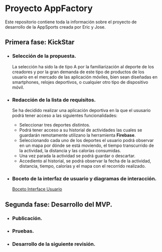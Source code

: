 # Proyecto AppFactory
Este  repositorio contiene toda la información sobre el proyecto de desarrollo de la AppSports creada por Eric y Jose.

## Primera fase: KickStar
* ### Selección de la propuesta.
  La selección ha sido la de tipo A por la familiarización al deporte de los creadores y por la gran demanda de este tipo 
  de productos de los usuario en el mercado de las aplicación móviles, bien sean diseñadas en smartphones, relojes
  deportivos, o cualquier otro tipo de dispositivo móvil.

* ### Redacción de la lista de requisitos.
  Se ha decidido realizar una aplicación deportiva en la que el ususario podrá tener acceso a las siguientes 
  funcionalidades:
  * Seleccionar tres deportes distintos. 
  * Podrá tener acceso a su historial de actividades las cuales se guardarán remotamente utilizano la herramienta **Firebase**.
  * Seleccionando cada uno de los deportes el usuario podrá observar en un mapa por dónde se está moviendo,
  el tiempo transcurrido de la actividad, la distancia y las calorías consumidas.
  * Una vez parada la actividad se podrá guardar o descartar.
  * Accediento al historial, se podrá observar la fecha de la actividad, distancia, tiempo, calorías y el mapa 
  con el recorrido realizado.

* ### Boceto de la interfaz de usuario y diagramas de interacción.
   [Boceto Interface Usuario](BocetoInterfaceUsuario.BocetoInterfaceUsuario.pdf)

## Segunda fase: Desarrollo del MVP.
* ### Publicación.
* ### Pruebas.
* ### Desarrollo de la siguiente revisión.

   
















